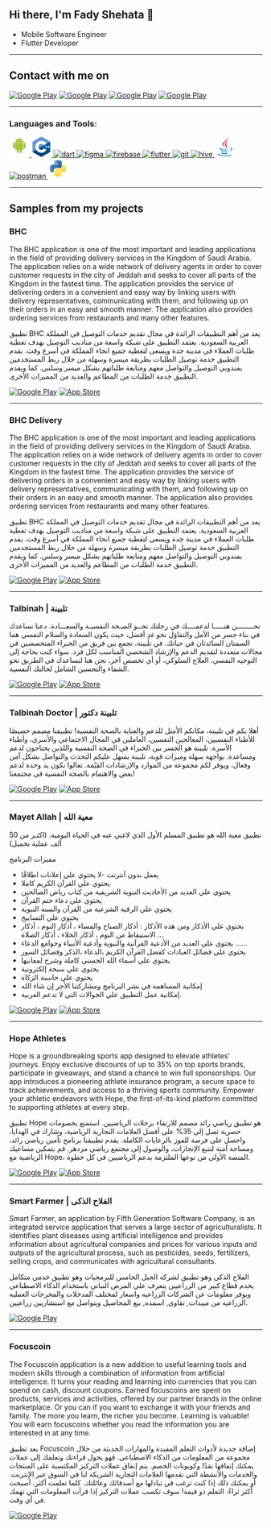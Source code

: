 <h2> Hi there, I'm Fady Shehata 👋 </h2>

- Mobile Software Engineer
- Flutter Developer
<hr>

<h2> Contact with me on </h2>
<p> 
<a href="mailto:fadyshehata40@gmail.com" target="_blank"><img alt="Google Play" src="https://img.shields.io/badge/gmail-D14836.svg?style=for-the-badge&logo=GMAIL&logoColor=white" /></a> 
<a href="https://www.linkedin.com/in/fady-shehata-51aa5828a/" target="_blank"><img alt="Google Play" src="https://img.shields.io/badge/linkedin-0077b5.svg?style=for-the-badge&logo=linkedin&logoColor=white" /></a>
<a href="https://www.facebook.com/fady.shehata.940" target="_blank"><img alt="Google Play" src="https://img.shields.io/badge/Facebook-0077b5.svg?style=for-the-badge&logo=facebook&logoColor=white" /></a> 
<a href="http://Wa.me/201027792738" target="_blank"><img alt="Google Play" src="https://img.shields.io/badge/whatsapp-128C7E.svg?style=for-the-badge&logo=whatsapp&logoColor=white" /></a>
<p>

<!-- <p align="left">
<a href="https://www.linkedin.com/in/fady-shehata-51aa5828a/" target="blank"><img align="center" src="https://raw.githubusercontent.com/rahuldkjain/github-profile-readme-generator/master/src/images/icons/Social/linked-in-alt.svg" alt="https://www.linkedin.com/in/fady-shehata-51aa5828a/" height="30" width="40" /></a>
<a href="https://www.facebook.com/fady.shehata.940/" target="blank"><img align="center" src="https://raw.githubusercontent.com/rahuldkjain/github-profile-readme-generator/master/src/images/icons/Social/facebook.svg" alt="https://www.facebook.com/fady.shehata.940" height="30" width="40" /></a>   <a href="https://www.facebook.com/fady.shehata.940/" target="blank"><img align="center" src="https://upload.wikimedia.org/wikipedia/commons/7/7e/Gmail_icon_%282020%29.svg" alt="https://www.facebook.com/fady.shehata.940" height="30" width="38" /></a>
</p> -->

<hr>





<h3 align="left">Languages and Tools:</h3>
<p align="left"> <a href="https://developer.android.com" target="_blank" rel="noreferrer"> <img src="https://raw.githubusercontent.com/devicons/devicon/master/icons/android/android-original-wordmark.svg" alt="android" width="40" height="40"/> </a> <a href="https://www.w3schools.com/cpp/" target="_blank" rel="noreferrer"> <img src="https://raw.githubusercontent.com/devicons/devicon/master/icons/cplusplus/cplusplus-original.svg" alt="cplusplus" width="40" height="40"/> </a> <a href="https://dart.dev" target="_blank" rel="noreferrer"> <img src="https://www.vectorlogo.zone/logos/dartlang/dartlang-icon.svg" alt="dart" width="40" height="40"/> </a> <a href="https://www.figma.com/" target="_blank" rel="noreferrer"> <img src="https://www.vectorlogo.zone/logos/figma/figma-icon.svg" alt="figma" width="40" height="40"/> </a> <a href="https://firebase.google.com/" target="_blank" rel="noreferrer"> <img src="https://www.vectorlogo.zone/logos/firebase/firebase-icon.svg" alt="firebase" width="40" height="40"/> </a> <a href="https://flutter.dev" target="_blank" rel="noreferrer"> <img src="https://www.vectorlogo.zone/logos/flutterio/flutterio-icon.svg" alt="flutter" width="40" height="40"/> </a> <a href="https://git-scm.com/" target="_blank" rel="noreferrer"> <img src="https://www.vectorlogo.zone/logos/git-scm/git-scm-icon.svg" alt="git" width="40" height="40"/> </a> <a href="https://hive.apache.org/" target="_blank" rel="noreferrer"> <img src="https://www.vectorlogo.zone/logos/apache_hive/apache_hive-icon.svg" alt="hive" width="40" height="40"/> </a> <a href="https://www.java.com" target="_blank" rel="noreferrer"> <img src="https://raw.githubusercontent.com/devicons/devicon/master/icons/java/java-original.svg" alt="java" width="40" height="40"/> </a> <a href="https://postman.com" target="_blank" rel="noreferrer"> <img src="https://www.vectorlogo.zone/logos/getpostman/getpostman-icon.svg" alt="postman" width="40" height="40"/> </a> <a href="https://www.python.org" target="_blank" rel="noreferrer"> <img src="https://raw.githubusercontent.com/devicons/devicon/master/icons/python/python-original.svg" alt="python" width="40" height="40"/> </a> </p>

<hr>

<h2> Samples from my projects </h2>

### BHC

The BHC application is one of the most important and leading applications in the field of providing delivery services in the Kingdom of Saudi Arabia. The application relies on a wide network of delivery agents in order to cover customer requests in the city of Jeddah and seeks to cover all parts of the Kingdom in the fastest time.
The application provides the service of delivering orders in a convenient and easy way by linking users with delivery representatives, communicating with them, and following up on their orders in an easy and smooth manner. The application also provides ordering services from restaurants and many other features.

تطبيق BHC يعد من أهم التطبيقات الرائدة في مجال تقديم خدمات التوصيل في المملكة العربية السعودية. يعتمد التطبيق على شبكة واسعة من مناديب التوصيل بهدف تغطية طلبات العملاء في مدينة جدة ويسعى لتغطية جميع انحاء المملكة في أسرع وقت.
يقدم التطبيق خدمة توصيل الطلبات بطريقة ميسرة وسهلة من خلال ربط المستخدمين بمندوبي التوصيل والتواصل معهم ومتابعة طلباتهم بشكل ميسر وسلس. كما ويقدم التطبيق خدمة الطلبات من المطاعم والعديد من المميزات الأخرى.

<p><a href="https://play.google.com/store/apps/details?id=com.bhc.app" target="_blank"><img alt="Google Play" src="https://img.shields.io/badge/Get%20it%20on%20google%20play-blue.svg?style=for-the-badge&logo=google-play" /></a> <a href="https://apps.apple.com/eg/app/bhc/id6479562742" target="_blank"><img alt="App Store" src="https://img.shields.io/badge/Get%20it%20on%20app%20store-black.svg?style=for-the-badge&logo=app-store&logoColor=white" /></a><p>

<hr>

### BHC Delivery

The BHC application is one of the most important and leading applications in the field of providing delivery services in the Kingdom of Saudi Arabia. The application relies on a wide network of delivery agents in order to cover customer requests in the city of Jeddah and seeks to cover all parts of the Kingdom in the fastest time.
The application provides the service of delivering orders in a convenient and easy way by linking users with delivery representatives, communicating with them, and following up on their orders in an easy and smooth manner. The application also provides ordering services from restaurants and many other features.

تطبيق BHC يعد من أهم التطبيقات الرائدة في مجال تقديم خدمات التوصيل في المملكة العربية السعودية. يعتمد التطبيق على شبكة واسعة من مناديب التوصيل بهدف تغطية طلبات العملاء في مدينة جدة ويسعى لتغطية جميع انحاء المملكة في أسرع وقت.
يقدم التطبيق خدمة توصيل الطلبات بطريقة ميسرة وسهلة من خلال ربط المستخدمين بمندوبي التوصيل والتواصل معهم ومتابعة طلباتهم بشكل ميسر وسلس. كما ويقدم التطبيق خدمة الطلبات من المطاعم والعديد من المميزات الأخرى.

<p><a href="https://play.google.com/store/apps/details?id=com.bhc.delivery" target="_blank"><img alt="Google Play" src="https://img.shields.io/badge/Get%20it%20on%20google%20play-blue.svg?style=for-the-badge&logo=google-play" /></a> <a href="https://apps.apple.com/eg/app/bhc-delivery/id6479564398" target="_blank"><img alt="App Store" src="https://img.shields.io/badge/Get%20it%20on%20app%20store-black.svg?style=for-the-badge&logo=app-store&logoColor=white" /></a><p>

<hr>

### Talbinah | تلبينة

نحــــــــن هنـــــا لدعمــــك في رحلتك نحــو الصـحة النفسيـة والسعـــادة.
دعنا نساعدك في بناء جسر من الأمل والتفاؤل نحو غدٍ أفضل، حيث يكون السعادة والسلام النفسي هما السمتان السائدتان في حياتك.
في تلبينة، نجمع بين فريق من الخبراء المتخصصين في مجالات متعددة لتقديم الدعم والإرشاد الشخصي المناسب لكل فرد. سواء كنت بحاجة إلى التوجيه النفسي، العلاج السلوكي، أو أي تخصص آخر، نحن هنا لنساعدك في الطريق نحو الشفاء والتحسين الشامل لحالتك النفسية.


<p><a href="https://play.google.com/store/apps/details?id=com.talbinah.talbinah" target="_blank"><img alt="Google Play" src="https://img.shields.io/badge/Get%20it%20on%20google%20play-blue.svg?style=for-the-badge&logo=google-play" /></a> <a href="https://apps.apple.com/eg/app/%D8%AA%D9%84%D8%A8%D9%8A%D9%86%D8%A9-talbinah/id6464413895" target="_blank"><img alt="App Store" src="https://img.shields.io/badge/Get%20it%20on%20app%20store-black.svg?style=for-the-badge&logo=app-store&logoColor=white" /></a><p>

<hr>

### Talbinah Doctor | تلبينة دكتور

أهلا بكم في تلبينة، مكانكم الأمثل للدعم والعناية بالصحة النفسية! تطبيقنا مصمم خصيصًا للأطباء النفسيين، المعالجين النفسين، العاملين في المجال الاجتماعي والأسري، وأطباء الأسرة. تلبينة هو الجسر بين الخبراء في الصحة النفسية واللذين يحتاجون لدعم ومساعدة. بواجهة سهلة وميزات قوية، تلبينة يسهل عليكم التحدث والتواصل بشكل آمن وفعال، ويوفر لكم مجموعة من الموارد والإرشادات القيّمة. تعالوا نكون يد وحدة لدعم بعض والاهتمام بالصحة النفسية في مجتمعنا!



<p><a href="https://play.google.com/store/apps/details?id=com.talbinah.doctor" target="_blank"><img alt="Google Play" src="https://img.shields.io/badge/Get%20it%20on%20google%20play-blue.svg?style=for-the-badge&logo=google-play" /></a> <a href="https://apps.apple.com/us/app/talbinah-doctor/id6465690953" target="_blank"><img alt="App Store" src="https://img.shields.io/badge/Get%20it%20on%20app%20store-black.svg?style=for-the-badge&logo=app-store&logoColor=white" /></a><p>

<hr>


### Mayet Allah | معية الله



تطبيق معية الله هو تطبيق المسلم الأول الذي لاغني عنه في الحياة اليومية. (اكثـر من 50 ألف عملية تحميل)

مميزات البرنامج
- يعمل بدون أنترنت
-لا يحتوي علي إعلانات اطلاقًا
- يحتوي علي القرآن الكريم كاملا
- يحتوي علي العديد من الأحاديث النبوية الشريفية من كتاب رياض الصالحين
- يحتوي علي دعاء ختم القرآن
- يحتوي علي الرقية الشرعية من القرآن والسنة النبوية
- يحتوي علي التسابيح
- يحتوي علي الأذكار ومن هذه الأذكار : أذكار الصباح والمساء ، أذكار النوم ، أذكار الاستيقاظ من النوم ، أذكار الخلاء ، أذكار الصلاة ...
- يحتوي علي العديد من الأدعية القرآنية والنبوية وأدعية الأنبياء وجوامع الدعاء ......
- يحتوي علي فضائل العبادات كفضل القرآن الكريم ،الدعاء ،الذكر وفضائل السور
- يحتوي علي أسماء الله الحسني كاملة وشرح لمعانيها
- يحتوي علي سبحة إلكترونية
- يحتوي علي حاسبة الزكاة
- إمكانية المساهمة في نشر البرنامج ومشاركتنا الأجر إن شاء الله
- إمكانية عمل التطبيق علي الجوالات التي لا تدعم العربية.

<p> <a href="https://play.google.com/store/apps/details?id=com.musliem.mayetallah" target="_blank"><img alt="Google Play" src="https://img.shields.io/badge/Get%20it%20on%20google%20play-blue.svg?style=for-the-badge&logo=google-play" /></a> <a href="https://apps.apple.com/pl/app/%D9%85%D8%B9%D9%8A%D8%A9-%D8%A7%D9%84%D9%84%D9%87/id6502825059" target="_blank"><img alt="App Store" src="https://img.shields.io/badge/Get%20it%20on%20app%20store-black.svg?style=for-the-badge&logo=app-store&logoColor=white" /></a><p>

<hr>


### Hope Athletes
Hope is a groundbreaking sports app designed to elevate athletes' journeys. Enjoy exclusive discounts of up to 35% on top sports brands, participate in giveaways, and stand a chance to win full sponsorships. Our app introduces a pioneering athlete insurance program, a secure space to track achievements, and access to a thriving sports community. Empower your athletic endeavors with Hope, the first-of-its-kind platform committed to supporting athletes at every step.

تطبيق Hope هو تطبيق رياضي رائد مصمم للارتقاء برحلات الرياضيين. استمتع بخصومات حصرية تصل إلى 35% على أفضل العلامات التجارية الرياضية، وشارك في الهدايا، واحصل على فرصة للفوز بالرعايات الكاملة. يقدم تطبيقنا برنامج تأمين رياضي رائد، ومساحة آمنة لتتبع الإنجازات، والوصول إلى مجتمع رياضي مزدهر. قم بتمكين مساعيك الرياضية مع Hope، المنصة الأولى من نوعها الملتزمة بدعم الرياضيين في كل خطوة.
<p>
 <a href="https://play.google.com/store/apps/details?id=com.getcard.hope" target="_blank"><img alt="Google Play" src="https://img.shields.io/badge/Get%20it%20on%20google%20play-blue.svg?style=for-the-badge&logo=google-play" /></a> <a href="https://apps.apple.com/tr/app/hope-athletes/id6476447031" target="_blank"><img alt="App Store" src="https://img.shields.io/badge/Get%20it%20on%20app%20store-black.svg?style=for-the-badge&logo=app-store&logoColor=white" /></a><p>

<hr>

### Smart Farmer | الفلاح الذكى
Smart Farmer, an application by Fifth Generation Software Company, is an integrated service application that serves a large sector of agriculturalists. It identifies plant diseases using artificial intelligence and provides information about agricultural companies and prices for various inputs and outputs of the agricultural process, such as pesticides, seeds, fertilizers, selling crops, and communicates with agricultural consultants.

الفلاح الذكي وهو تطبيق لشركه الجيل الخامس للبرمجيات وهو تطبيق خدمي متكامل يخدم قطاع كبير من الزراعيين يتعرف علي المرض النباتي باستخدام الذكاء الاصطناعي ويوفر معلومات عن الشركات الزراعيه واسعار لمختلف المدخلات والمخرجات العمليه الزراعيه من مبيدات, تقاوي, اسمده, بيع المحاصيل ويتواصل مع استشاريين زراعيين.

<p>

  <a href="https://play.google.com/store/apps/details?id=com.fifthgeneration" target="_blank"><img alt="Google Play" src="https://img.shields.io/badge/Get%20it%20on%20google%20play-blue.svg?style=for-the-badge&logo=google-play" /></a>
  
<hr>



### Focuscoin

The Focuscoin application is a new addition to useful learning tools and modern skills through a combination of information from artificial intelligence. It turns your reading and learning into currencies that you can spend on cash, discount coupons. Earned focuscoins are spent on products, services and activities, offered by our partner brands in the online marketplace. Or you can if you want to exchange it with your friends and family.
The more you learn, the richer you become. Learning is valuable!
You will earn focuscoins whether you read the information you are interested in at any time.

يعد تطبيق Focuscoin إضافة جديدة لأدوات التعلم المفيدة والمهارات الحديثة من خلال مجموعة من المعلومات من الذكاء الاصطناعي. فهو يحول قراءتك وتعلمك إلى عملات يمكنك إنفاقها نقدًا وكوبونات الخصم. يتم إنفاق عملات التركيز المكتسبة على المنتجات والخدمات والأنشطة التي تقدمها العلامات التجارية الشريكة لنا في السوق عبر الإنترنت. أو يمكنك ذلك إذا كنت ترغب في تبادلها مع أصدقائك وعائلتك.
كلما تعلمت أكثر، أصبحت أكثر ثراءً. التعلم ذو قيمة!
سوف تكسب عملات التركيز إذا قرأت المعلومات التي تهمك في أي وقت.

<p><a href="https://play.google.com/store/apps/details?id=com.focuscoin.app" target="_blank"><img alt="Google Play" src="https://img.shields.io/badge/Get%20it%20on%20google%20play-blue.svg?style=for-the-badge&logo=google-play" /></a> <p>

